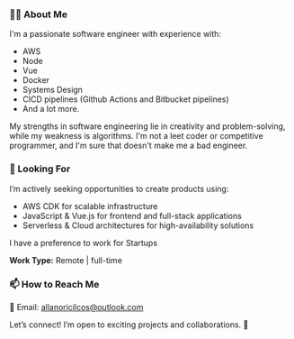 ### 👨‍💻 About Me

I'm a passionate software engineer with experience with:

- AWS
- Node
- Vue
- Docker
- Systems Design
- CICD pipelines (Github Actions and Bitbucket pipelines)
- And a lot more.

My strengths in software engineering lie in creativity and problem-solving, while my weakness is algorithms. I'm not a leet coder or competitive programmer, and I'm sure that doesn't make me a bad engineer.


### 💼 Looking For

I’m actively seeking opportunities to create products using:

- AWS CDK for scalable infrastructure
- JavaScript & Vue.js for frontend and full-stack applications
- Serverless & Cloud architectures for high-availability solutions

I have a preference to work for Startups

<b>Work Type:</b> Remote | full-time


### 📫 How to Reach Me

📧 Email: allanoricilcos@outlook.com

Let’s connect! I’m open to exciting projects and collaborations. 🚀
